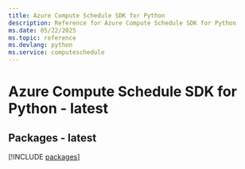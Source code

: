 ```yaml
---
title: Azure Compute Schedule SDK for Python
description: Reference for Azure Compute Schedule SDK for Python
ms.date: 05/22/2025
ms.topic: reference
ms.devlang: python
ms.service: computeschedule
---
```

# Azure Compute Schedule SDK for Python - latest
## Packages - latest
[!INCLUDE [packages](compute-schedule-index.md)]